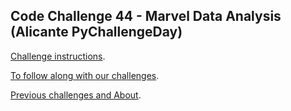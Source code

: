 ## Code Challenge 44 - Marvel Data Analysis (Alicante PyChallengeDay)

[Challenge instructions](http://pybit.es/codechallenge44.html).

[To follow along with our challenges](https://github.com/pybites/challenges/blob/master/INSTALL.md).

[Previous challenges and About](http://pybit.es/pages/challenges.html).
